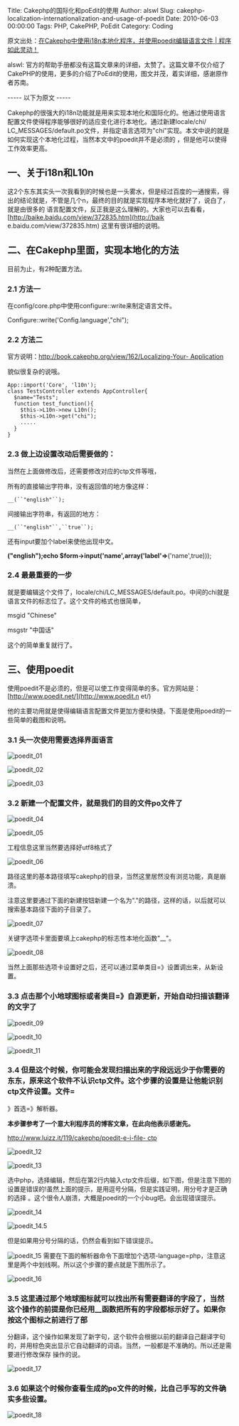 Title: Cakephp的国际化和poEdit的使用
Author: alswl
Slug: cakephp-localization-internationalization-and-usage-of-poedit
Date: 2010-06-03 00:00:00
Tags: PHP, CakePHP, PoEdit
Category: Coding

原文出处：[在Cakephp中使用i18n本地化程序，并使用poedit编辑语言文件 | 程序如此灵动！](http://newsn.net/20090525/472.html)

alswl:
官方的帮助手册都没有这篇文章来的详细，太赞了。这篇文章不仅介绍了CakePHP的使用，更多的介绍了PoEdit的使用，图文并茂，着实详细，感谢原作者苏南。

----- 以下为原文 -----

Cakephp的很强大的i18n功能就是用来实现本地化和国际化的。他通过使用语言配置文件使得程序能够很好的适应变化进行本地化。通过新建locale/chi/
LC_MESSAGES/default.po文件，并指定语言选项为"chi"实现。本文中说的就是如何实现这个本地化过程，当然本文中的poedit并不是必须的
，但是他可以使得工作效率更高。

## 一、关于i18n和L10n

这2个东东其实头一次我看到的时候也是一头雾水，但是经过百度的一通搜索，得出的结论就是，不管是几个n，最终的目的就是实现程序本地化就好了，说白了，就是由很多的
语言配置文件，反正我是这么理解的。大家也可以去看看，[http://baike.baidu.com/view/372835.htm](http://baik e.baidu.com/view/372835.htm) 这里有很详细的说明。

## 二、在Cakephp里面，实现本地化的方法

目前为止，有2种配置方法。

### 2.1 方法一

在config/core.php中使用configure::write来制定语言文件。

Configure::write('Config.language',"chi");

### 2.2 方法二

官方说明：[http://book.cakephp.org/view/162/Localizing-Your- Application](http://book.cakephp.org/view/162/Localizing-Your-Application)

貌似很复杂的说哦。

    
    App::import('Core', 'l10n');
    class TestsController extends AppController{
      $name="Tests";
      function test_function(){
        $this->L10n->new L10n();
        $this->L10n->get("chi");
        .....
      }
    }

### 2.3 做上边设置改动后需要做的：

当然在上面做修改后，还需要修改对应的ctp文件等哦，

所有的直接输出字符串，没有返回值的地方像这样：

`__(``"english"``);`

间接输出字符串，有返回的地方：

`__(``"english"``,``true``);`

还有input要加个label来使他出现中文。

__("english");echo $form->input('name',array('label'=>__('name',true)));

### 2.4 最最重要的一步

就是要编辑这个文件了，locale/chi/LC_MESSAGES/default.po。中间的chi就是语言文件的标志位了。这个文件的格式也很简单，

msgid "Chinese"

msgstr "中国话"

这个的简单重复就行了。

## 三、使用poedit

使用poedit不是必须的，但是可以使工作变得简单的多。官方网站是：[http://www.poedit.net/](http://www.poedit.n et/)

他的主要功用就是使得编辑语言配置文件更加方便和快捷。下面是使用poedit的一些简单的截图和说明。

### 3.1 头一次使用需要选择界面语言

![poedit_01](https://ohsolnxaa.qnssl.com/upload_dropbox/201006/poedit-01.png)

![poedit_02](https://ohsolnxaa.qnssl.com/upload_dropbox/201006/poedit-02.png)

![poedit_03](https://ohsolnxaa.qnssl.com/upload_dropbox/201006/poedit-03.png)

### 3.2 新建一个配置文件，就是我们的目的文件po文件了

![poedit_04](https://ohsolnxaa.qnssl.com/upload_dropbox/201006/poedit-04.png)

![poedit_05](https://ohsolnxaa.qnssl.com/upload_dropbox/201006/poedit-05.png)

工程信息这里当然要选择好utf8格式了

![poedit_06](https://ohsolnxaa.qnssl.com/upload_dropbox/201006/poedit-06.png)

路径这里的基本路径填写cakephp的目录，当然这里居然没有浏览功能，真是崩溃。

注意这里要通过下面的新建按钮新建一个名为"."的路径，这样的话，以后就可以搜索基本路径下面的子目录了。

![poedit_07](https://ohsolnxaa.qnssl.com/upload_dropbox/201006/poedit-07.png)

关键字选项卡里面要填上cakephp的标志性本地化函数"__"。

![poedit_08](https://ohsolnxaa.qnssl.com/upload_dropbox/201006/poedit-08.png)

当然上面那些选项卡设置好之后，还可以通过菜单类目=》设置调出来，从新设置。

### 3.3 点击那个小地球图标或者类目=》自源更新，开始自动扫描该翻译的文字了

![poedit_09](https://ohsolnxaa.qnssl.com/upload_dropbox/201006/poedit-09.png)

![poedit_10](https://ohsolnxaa.qnssl.com/upload_dropbox/201006/poedit-10.png)

![poedit_11](https://ohsolnxaa.qnssl.com/upload_dropbox/201006/poedit-11.png)

### 3.4 但是这个时候，你可能会发现扫描出来的字段远远少于你需要的东东，原来这个软件不认识ctp文件。这个步骤的设置是让他能识别ctp文件设置。文件=
》首选=》解析器。

**本步骤参考了一个意大利程序员的博客文章，在此向他表示感谢先。**

[http://www.luizz.it/119/cakephp/poedit-e-i-file-
ctp](http://www.luizz.it/119/cakephp/poedit-e-i-file-ctp)

![poedit_12](https://ohsolnxaa.qnssl.com/upload_dropbox/201006/poedit-12.png)

![poedit_13](https://ohsolnxaa.qnssl.com/upload_dropbox/201006/poedit-13.png)

选中php，选择编辑，然后在第2行内输入ctp文件后缀，如下图，但是注意下图的设置是错误的!虽然上面的提示，是用逗号分隔，但是实践证明，用分号才是正确的选择
。这个很令人崩溃，大概是poedit的一个小bug吧。会出现错误提示。

![poedit_14](https://ohsolnxaa.qnssl.com/upload_dropbox/201006/poedit-14.png)

![poedit_14.5](https://ohsolnxaa.qnssl.com/upload_dropbox/201006/poedit-145.png)

但是如果用分号分隔的话，仍然会看到如下错误提示。

![poedit_15](https://ohsolnxaa.qnssl.com/upload_dropbox/201006/poedit-15.png) 需要在下面的解析器命令下面增加个选项-language=php，注意这里是两个中划线啊。所以这个步骤的要点就是下图所示了。

![poedit_16](https://ohsolnxaa.qnssl.com/upload_dropbox/201006/poedit-16.png)

### 3.5 这里通过那个地球图标就可以找出所有需要翻译的字段了，当然这个操作的前提是你已经用__函数把所有的字段都标示好了。如果你按这个图标之前进行了部
分翻译，这个操作如果发现了新字句，这个软件会根据以前的翻译自己翻译字句的，并用棕色突出显示它自动翻译的词语。当然，一般都是不准确的。所以还是需要进行修改保存
操作的说。

![poedit_17](https://ohsolnxaa.qnssl.com/upload_dropbox/201006/poedit-17.png)

### 3.6 如果这个时候你查看生成的po文件的时候，比自己手写的文件确实多些设置。

![poedit_18](https://ohsolnxaa.qnssl.com/upload_dropbox/201006/poedit-18.png)

